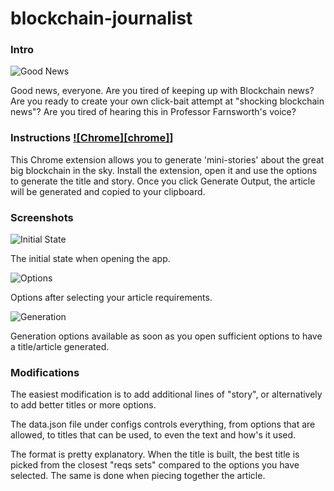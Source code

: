 # blockchain-journalist

### Intro

![Good News](http://www.memegasms.com/media/created/vhyfxm.jpg)

Good news, everyone. Are you tired of keeping up with Blockchain news? Are you ready to create your own click-bait attempt at "shocking blockchain news"? Are you tired of hearing this in Professor Farnsworth's voice?

### Instructions [![Chrome][chrome]](https://chrome.google.com/webstore/detail/blockchain-journalist/hgbeaiphphjmeppeimolkcglonhjfhce)]

This Chrome extension allows you to generate 'mini-stories' about the great big blockchain in the sky.
Install the extension, open it and use the options to generate the title and story.
Once you click Generate Output, the article will be generated and copied to your clipboard.

### Screenshots

![Initial State](https://i.imgur.com/pDK4td3.png)

The initial state when opening the app.

![Options](http://i.imgur.com/pOi6vx7.png)

Options after selecting your article requirements.

![Generation](https://i.imgur.com/flGUhTL.png)

Generation options available as soon as you open sufficient options to have a title/article generated.

### Modifications
The easiest modification is to add additional lines of "story", or alternatively to add better titles or more options.

The data.json file under configs controls everything, from options that are allowed, to titles that can be used, to even the text and how's it used.

The format is pretty explanatory. When the title is built, the best title is picked from the closest "reqs sets" compared to the options you have selected. The same is done when piecing together the article.